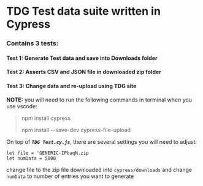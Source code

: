 # TDG Test data suite written in Cypress

### Contains 3 tests:

#### Test 1: Generate Test data and save into Downloads folder
#### Test 2: Asserts CSV and JSON file in downloaded zip folder
#### Test 3: Change data and re-upload using TDG site


**NOTE:** 
you will need to run the following commands in terminal when you use vscode: 

>npm install cypress
>
>npm install --save-dev cypress-file-upload


On top of ***`TDG Test.cy.js`***, there are several settings you will need to adjust:

```
let file = 'GENERIC-IPbaqN.zip
let numData = 5000
```

change file to the zip file downloaded into `cypress/downloads` and change `numData` to number of entries you want to generate
